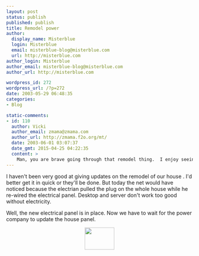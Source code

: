 ```yaml
---
layout: post
status: publish
published: publish
title: Remodel power
author:
  display_name: Misterblue
  login: Misterblue
  email: misterblue-blog@misterblue.com
  url: http://misterblue.com
author_login: Misterblue
author_email: misterblue-blog@misterblue.com
author_url: http://misterblue.com

wordpress_id: 272
wordpress_url: /?p=272
date: 2003-05-29 06:48:35
categories:
- Blog

static-comments:
- id: 110
  author: Vicki
  author_email: zmama@zmama.com
  author_url: http://zmama.f2o.org/mt/
  date: 2003-06-01 03:07:37
  date_gmt: 2015-04-25 04:22:35
  content: >
    Man, you are brave going through that remodel thing.  I enjoy seeing progress pics.  Brings back fond (:snort:) memories.
---
```

<p>
I haven't been very good at giving updates on the
remodel of our house
.
I'd better get it in quick or they'll be done.
But today the net would have noticed because the electrian
pulled the plug on the whole house while he re-wired the
electrical panel.  Desktop and server don't work too good
without electricity.
</p>
<p>
Well, the new electrical panel is in place.  Now we have to
wait for the power company to update the house panel.
</p>
<center>
<a href="http://pics.misterblue.com/onepic/200303-Remodel/Construction/w640/h480/IMG_1083.jpg"
      target="onepic">
    <img src="http://pics.misterblue.com/200303-Remodel/Construction/80/60/IMG_1083.jpg"
            height="60" width="80" alt=""/>
</a>
</center>
